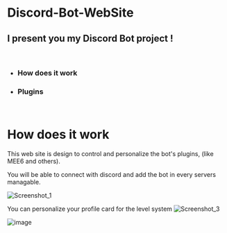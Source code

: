 # Discord-Bot-WebSite

## I present you my Discord Bot project !

<br>

- ### How does it work 
- ### Plugins

<br>

# How does it work

This web site is design to control and personalize the bot's plugins, (like MEE6 and others).

You will be able to connect with discord and add the bot in every servers managable.

![Screenshot_1](https://user-images.githubusercontent.com/71793112/171668037-235ab2a8-cded-4e4b-9e86-aa4bd7447f19.png)

You can personalize your profile card for the level system
![Screenshot_3](https://user-images.githubusercontent.com/71793112/171668140-3ee665b1-2e0f-4b8c-af2c-2a402ba3c00c.png)

![image](https://user-images.githubusercontent.com/71793112/171668187-6830eafb-0617-423f-95ac-ffcabb8fee57.png)
